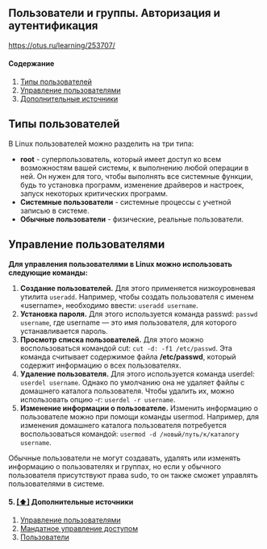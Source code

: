 ## Пользователи и группы. Авторизация и аутентификация

https://otus.ru/learning/253707/

#### <a name='toc'>Содержание</a>

1. [Типы пользователей](#1)
2. [Управление пользователями](#2)
5. [Дополнительные источники](#recommended_sources)

## Типы пользователей

В Linux пользователей можно разделить на три типа:

- **root** - суперпользователь, который имеет доступ ко всем возможностям вашей системы, к выполнению любой операции в ней. Он нужен для того, чтобы выполнять все системные функции, будь то установка программ, изменение драйверов и настроек, запуск некоторых критических программ.
- **Системные пользователи** - системные процессы с учетной записью в системе.
- **Обычные пользователи** - физические, реальные пользователи.


## Управление пользователями

**Для управления пользователями в Linux можно использовать следующие команды:**

1. **Создание пользователей.** Для этого применяется низкоуровневая утилита `useradd`. Например, чтобы создать пользователя с именем «username», необходимо ввести: `useradd username`.
2. **Установка пароля.** Для этого используется команда passwd: `passwd username`, где username — это имя пользователя, для которого устанавливается пароль.
3. **Просмотр списка пользователей.** Для этого можно воспользоваться командой cut: `cut -d: -f1 /etc/passwd`. Эта команда считывает содержимое файла **/etc/passwd**, который содержит информацию о всех пользователях.
4. **Удаление пользователя.** Для этого используется команда userdel: `userdel username`. Однако по умолчанию она не удаляет файлы с домашнего каталога пользователя. Чтобы удалить их, можно использовать опцию -r: `userdel -r username`.
5. **Изменение информации о пользователе.** Изменить информацию о пользователе можно при помощи команды usermod. Например, для изменения домашнего каталога пользователя потребуется воспользоваться командой: `usermod -d /новый/путь/к/каталогу username`.

Обычные пользователи не могут создавать, удалять или изменять информацию о пользователях и группах, но если у обычного пользователя присутствуют права sudo, то он также сможет управлять пользователями в системе. 









#### 5. [[⬆]](#toc) <a name='recommended_sources'>Дополнительные источники</a>

1. [Управление пользователями](https://firstvds.ru/technology/linux-user-management)
2. [Мандатное управление доступом](https://ru.wikipedia.org/wiki/%D0%9C%D0%B0%D0%BD%D0%B4%D0%B0%D1%82%D0%BD%D0%BE%D0%B5_%D1%83%D0%BF%D1%80%D0%B0%D0%B2%D0%BB%D0%B5%D0%BD%D0%B8%D0%B5_%D0%B4%D0%BE%D1%81%D1%82%D1%83%D0%BF%D0%BE%D0%BC)
3. [Пользователи](https://www.altlinux.org/%D0%A3%D0%BF%D1%80%D0%B0%D0%B2%D0%BB%D0%B5%D0%BD%D0%B8%D0%B5_%D0%BF%D0%BE%D0%BB%D1%8C%D0%B7%D0%BE%D0%B2%D0%B0%D1%82%D0%B5%D0%BB%D1%8F%D0%BC%D0%B8)
